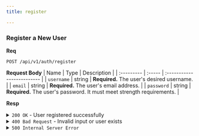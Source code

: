 ```yaml
---
title: register

---
```


### Register a New User

**Req**
```
POST /api/v1/auth/register
```

**Request Body**
| Name       | Type   | Description                |
| :--------- | :----- | :------------------------- |
| `username` | string | **Required.** The user's desired username. |
| `email`    | string | **Required.** The user's email address. |
| `password` | string | **Required.** The user's password. It must meet strength requirements. |

**Resp**
<details>
<summary><code>200 OK</code> - User registered successfully</summary>

```json
{
  "code": 200,
  "message": "user registered successfully",
  "data": null
}
```
</details>

<details>
<summary><code>400 Bad Request</code> - Invalid input or user exists</summary>

Possible `message` values:
* `"missing required fields: username, email, password"`
* `"email already exists but not verified , please verify your email"`
* `"cannot register"` (username or verified email already exists)
* `"password does not meet the requirements: ..."`
* `"please wait X minute(s) before resending the verification email"`

```json
{
  "code": 400,
  "message": "...",
  "data": null
}
```
</details>

<details>
<summary><code>500 Internal Server Error</code></summary>
Possible `message` values:
* `"Default compute resource plan not available"`
* `"internal server error"`

```json
{
  "code": 500,
  "message": "...",
  "data": null
}
```
</details>